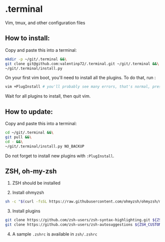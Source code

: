 # .terminal
Vim, tmux, and other configuration files


## How to install:

Copy and paste this into a terminal:

```bash
mkdir -p ~/git/.terminal &&\
git clone git@github.com:valentinp72/.terminal.git ~/git/.terminal &&\
~/git/.terminal/install.py
```

On your first vim boot, you'll need to install all the plugins. To do that, run :

```bash
vim +PlugInstall # you'll probably see many errors, that's normal, press Enter
```
Wait for all plugins to install, then quit vim.

## How to update:

Copy and paste this into a terminal:

```bash
cd ~/git/.terminal &&\
git pull &&\
cd - &&\
~/git/.terminal/install.py NO_BACKUP
```
Do not forget to install new plugins with `:PlugInstall`.

## ZSH, oh-my-zsh

1. ZSH should be installed

2. Install ohmyzsh
```bash
sh -c "$(curl -fsSL https://raw.githubusercontent.com/ohmyzsh/ohmyzsh/master/tools/install.sh)"
```

3. Install plugins
```bash
git clone https://github.com/zsh-users/zsh-syntax-highlighting.git ${ZSH_CUSTOM:-~/.oh-my-zsh/custom}/plugins/zsh-syntax-highlighting
git clone https://github.com/zsh-users/zsh-autosuggestions ${ZSH_CUSTOM:-~/.oh-my-zsh/custom}/plugins/zsh-autosuggestions
```

4. A sample `.zshrc` is available in `zsh/.zshrc`
